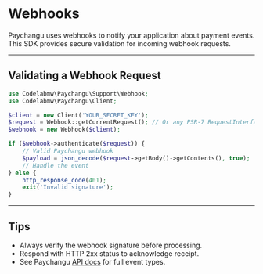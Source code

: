 # Webhooks

Paychangu uses webhooks to notify your application about payment events. This SDK provides secure validation for incoming webhook requests.

---

## Validating a Webhook Request

```php
use Codelabmw\Paychangu\Support\Webhook;
use Codelabmw\Paychangu\Client;

$client = new Client('YOUR_SECRET_KEY');
$request = Webhook::getCurrentRequest(); // Or any PSR-7 RequestInterface instance
$webhook = new Webhook($client);

if ($webhook->authenticate($request)) {
    // Valid Paychangu webhook
    $payload = json_decode($request->getBody()->getContents(), true);
    // Handle the event
} else {
    http_response_code(401);
    exit('Invalid signature');
}
```

---

## Tips
- Always verify the webhook signature before processing.
- Respond with HTTP 2xx status to acknowledge receipt.
- See Paychangu [API docs](https://developer.paychangu.com/reference/introduction-1) for full event types.
